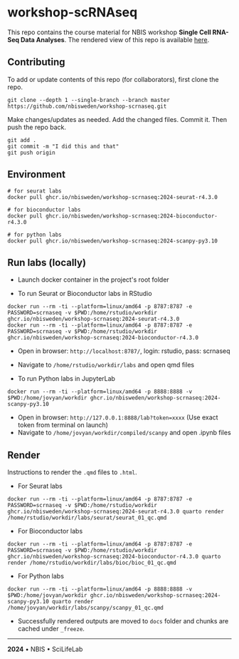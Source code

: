 # workshop-scRNAseq

This repo contains the course material for NBIS workshop **Single Cell RNA-Seq Data Analyses**. The rendered view of this repo is available [here](https://nbisweden.github.io/workshop-scrnaseq/).

## Contributing

To add or update contents of this repo (for collaborators), first clone the repo.

```
git clone --depth 1 --single-branch --branch master https://github.com/nbisweden/workshop-scrnaseq.git
```

Make changes/updates as needed. Add the changed files. Commit it. Then push the repo back.

```
git add .
git commit -m "I did this and that"
git push origin
```

## Environment

```
# for seurat labs
docker pull ghcr.io/nbisweden/workshop-scrnaseq:2024-seurat-r4.3.0

# for bioconductor labs
docker pull ghcr.io/nbisweden/workshop-scrnaseq:2024-bioconductor-r4.3.0

# for python labs
docker pull ghcr.io/nbisweden/workshop-scrnaseq:2024-scanpy-py3.10
```

## Run labs (locally)

- Launch docker container in the project's root folder

- To run Seurat or Bioconductor labs in RStudio

```
docker run --rm -ti --platform=linux/amd64 -p 8787:8787 -e PASSWORD=scrnaseq -v $PWD:/home/rstudio/workdir ghcr.io/nbisweden/workshop-scrnaseq:2024-seurat-r4.3.0
docker run --rm -ti --platform=linux/amd64 -p 8787:8787 -e PASSWORD=scrnaseq -v $PWD:/home/rstudio/workdir ghcr.io/nbisweden/workshop-scrnaseq:2024-bioconductor-r4.3.0
```

- Open in browser: `http://localhost:8787/`, login: rstudio, pass: scrnaseq
- Navigate to `/home/rstudio/workdir/labs` and open qmd files

- To run Python labs in JupyterLab

```
docker run --rm -ti --platform=linux/amd64 -p 8888:8888 -v $PWD:/home/jovyan/workdir ghcr.io/nbisweden/workshop-scrnaseq:2024-scanpy-py3.10
```

- Open in browser: `http://127.0.0.1:8888/lab?token=xxxx` (Use exact token from terminal on launch)
- Navigate to `/home/jovyan/workdir/compiled/scanpy` and open .ipynb files

## Render

Instructions to render the `.qmd` files to `.html`.

- For Seurat labs

```
docker run --rm -ti --platform=linux/amd64 -p 8787:8787 -e PASSWORD=scrnaseq -v $PWD:/home/rstudio/workdir ghcr.io/nbisweden/workshop-scrnaseq:2024-seurat-r4.3.0 quarto render /home/rstudio/workdir/labs/seurat/seurat_01_qc.qmd
```

- For Bioconductor labs

```
docker run --rm -ti --platform=linux/amd64 -p 8787:8787 -e PASSWORD=scrnaseq -v $PWD:/home/rstudio/workdir ghcr.io/nbisweden/workshop-scrnaseq:2024-bioconductor-r4.3.0 quarto render /home/rstudio/workdir/labs/bioc/bioc_01_qc.qmd
```

- For Python labs

```
docker run --rm -ti --platform=linux/amd64 -p 8888:8888 -v $PWD:/home/jovyan/workdir ghcr.io/nbisweden/workshop-scrnaseq:2024-scanpy-py3.10 quarto render /home/jovyan/workdir/labs/scanpy/scanpy_01_qc.qmd
```

- Successfully rendered outputs are moved to `docs` folder and chunks are cached under `_freeze`.

---

**2024** • NBIS • SciLifeLab
